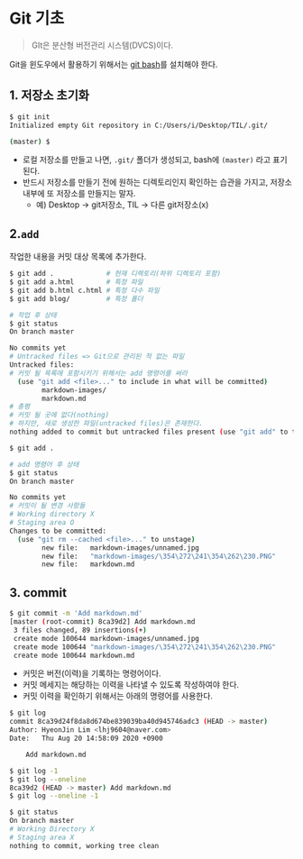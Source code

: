 # Git 기초

> GIt은 분산형 버전관리 시스템(DVCS)이다.

Git을 윈도우에서 활용하기 위해서는 [git bash](gitforwindows.org)를 설치해야 한다.

## 1. 저장소 초기화

```bash
$ git init
Initialized empty Git repository in C:/Users/i/Desktop/TIL/.git/

(master) $
```

* 로컬 저장소를 만들고 나면, `.git/` 폴더가 생성되고, bash에 `(master)` 라고 표기 된다.
* 반드시 저장소를 만들기 전에 원하는 디렉토리인지 확인하는 습관을 가지고, 저장소 내부에 또 저장소를 만들지는 말자.
  * 예) Desktop -> git저장소, TIL -> 다른 git저장소(x)

## 2.`add`

작업한 내용을 커밋 대상 목록에 추가한다.

```bash
$ git add .				# 현재 디렉토리(하위 디렉토리 포함)
$ git add a.html		# 특정 파일
$ git add b.html c.html	# 특정 다수 파일
$ git add blog/			# 특정 폴더
```



```bash
# 작업 후 상태
$ git status
On branch master

No commits yet
# Untracked files => Git으로 관리된 적 없는 파일
Untracked files:
# 커밋 될 목록에 포함시키기 위해서는 add 명령어를 써라
  (use "git add <file>..." to include in what will be committed)
        markdown-images/
        markdown.md
# 총평
# 커밋 될 곳에 없다(nothing)
# 하지만, 새로 생성한 파일(untracked files)은 존재한다.
nothing added to commit but untracked files present (use "git add" to track)

```

```bash
$ git add .
```

```bash
# add 명령어 후 상태
$ git status
On branch master

No commits yet
# 커밋이 될 변경 사항들
# Working directory X
# Staging area O
Changes to be committed:
  (use "git rm --cached <file>..." to unstage)
        new file:   markdown-images/unnamed.jpg
        new file:   "markdown-images/\354\272\241\354\262\230.PNG"
        new file:   markdown.md
```

## 3. commit

```bash
$ git commit -m 'Add markdown.md'
[master (root-commit) 8ca39d2] Add markdown.md
 3 files changed, 89 insertions(+)
 create mode 100644 markdown-images/unnamed.jpg
 create mode 100644 "markdown-images/\354\272\241\354\262\230.PNG"
 create mode 100644 markdown.md
```

* 커밋은 버전(이력)을 기록하는 명령어이다.
* 커밋 메세지는 해당하는 이력을 나타낼 수 있도록 작성하여야 한다.
* 커밋 이력을 확인하기 위해서는 아래의 명령어를 사용한다.

``` bash
$ git log
commit 8ca39d24f8da8d674be839039ba40d945746adc3 (HEAD -> master)
Author: HyeonJin Lim <lhj9604@naver.com>
Date:   Thu Aug 20 14:58:09 2020 +0900

    Add markdown.md

$ git log -1
$ git log --oneline
8ca39d2 (HEAD -> master) Add markdown.md
$ git log --oneline -1
```

``` bash
$ git status
On branch master
# Working Directory X
# Staging area X
nothing to commit, working tree clean
```







